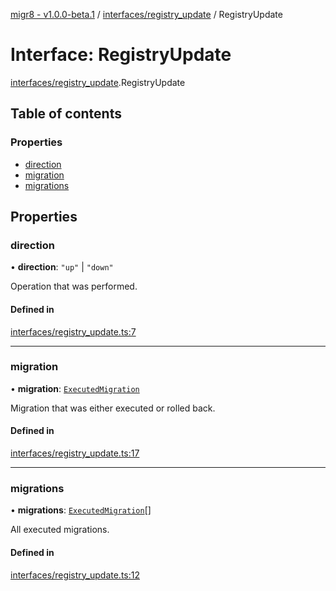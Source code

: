 [migr8 - v1.0.0-beta.1](../README.md) / [interfaces/registry_update](../modules/interfaces_registry_update.md) / RegistryUpdate

# Interface: RegistryUpdate

[interfaces/registry_update](../modules/interfaces_registry_update.md).RegistryUpdate

## Table of contents

### Properties

- [direction](interfaces_registry_update.RegistryUpdate.md#direction)
- [migration](interfaces_registry_update.RegistryUpdate.md#migration)
- [migrations](interfaces_registry_update.RegistryUpdate.md#migrations)

## Properties

### direction

• **direction**: `"up"` \| `"down"`

Operation that was performed.

#### Defined in

[interfaces/registry_update.ts:7](https://github.com/prasadrajandran/migr8/blob/560fe49/src/interfaces/registry_update.ts#L7)

---

### migration

• **migration**: [`ExecutedMigration`](interfaces_executed_migration.ExecutedMigration.md)

Migration that was either executed or rolled back.

#### Defined in

[interfaces/registry_update.ts:17](https://github.com/prasadrajandran/migr8/blob/560fe49/src/interfaces/registry_update.ts#L17)

---

### migrations

• **migrations**: [`ExecutedMigration`](interfaces_executed_migration.ExecutedMigration.md)[]

All executed migrations.

#### Defined in

[interfaces/registry_update.ts:12](https://github.com/prasadrajandran/migr8/blob/560fe49/src/interfaces/registry_update.ts#L12)
